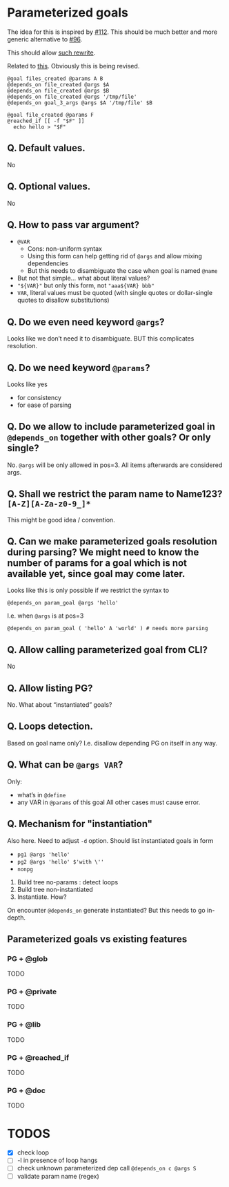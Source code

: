 # Parameterized goals
The idea for this is inspired by [#112](https://github.com/xonixx/makesure/issues/112).
This should be much better and more generic alternative to [#96](https://github.com/xonixx/makesure/issues/96).

This should allow [such rewrite](https://github.com/xonixx/awk_lab/compare/e64437d6199be84bac56bba4d1cfa38ab2f1f5e5...82d272cd0bf01b83f05febe67115c1f59db9b11d#diff-e5d5b21574eca8bd63d8039819c4da3ff78b4c3a2e0a83bc7d406679c5c4f9bf).

Related to [this](https://github.com/xonixx/makesure#omitted-features). Obviously this is being revised.
```shell
@goal files_created @params A B
@depends_on file_created @args $A
@depends_on file_created @args $B
@depends_on file_created @args '/tmp/file'
@depends_on goal_3_args @args $A '/tmp/file' $B

@goal file_created @params F
@reached_if [[ -f "$F" ]]
  echo hello > "$F"
```

## Q. Default values.
No

## Q. Optional values.
No

## Q. How to pass var argument?
- `@VAR`
  - Cons: non-uniform syntax
  - Using this form can help getting rid of `@args` and allow mixing dependencies
  - But this needs to disambiguate the case when goal is named `@name`
- But not that simple… what about literal values?
- `"${VAR}"` but only this form, not `"aaa${VAR} bbb"`
- `VAR`, literal values must be quoted (with single quotes or dollar-single quotes to disallow substitutions)

## Q. Do we even need keyword `@args`?
Looks like we don’t need it to disambiguate. BUT this complicates resolution.

## Q. Do we need keyword `@params`?
Looks like yes
- for consistency
- for ease of parsing

## Q. Do we allow to include parameterized goal in `@depends_on` together with other goals? Or only single?

No. `@args` will be only allowed in pos=3. All items afterwards are considered args.

## Q. Shall we restrict the param name to Name123? `[A-Z][A-Za-z0-9_]*`

This might be good idea / convention.

## Q. Can we make parameterized goals resolution during parsing? We might need to know the number of params for a goal which is not available yet, since goal may come later.

Looks like this is only possible if we restrict the syntax to
```shell
@depends_on param_goal @args 'hello'
```
I.e. when `@args` is at pos=3
```shell
@depends_on param_goal ( 'hello' A 'world' ) # needs more parsing
```
## Q. Allow calling parameterized goal from CLI?

No

## Q. Allow listing PG?
No.
What about “instantiated” goals?

## Q. Loops detection.
Based on goal name only? I.e. disallow depending PG on itself in any way.

## Q. What can be `@args VAR`?
Only:
- what’s in `@define`
- any VAR in `@params` of this goal
  All other cases must cause error.

## Q. Mechanism for "instantiation"

Also here. Need to adjust `-d` option. Should list instantiated goals in form

- `pg1 @args 'hello'`
- `pg2 @args 'hello' $'with \''`
- `nonpg`

1. Build tree no-params : detect loops
2. Build tree non-instantiated
3. Instantiate. How?

On encounter `@depends_on` generate instantiated? But this needs to go in-depth.

## Parameterized goals vs existing features

### PG + @glob
TODO
### PG + @private
TODO
### PG + @lib
TODO
### PG + @reached_if
TODO
### PG + @doc
TODO

# TODOS
- [x] check loop
- [ ] -l in presence of loop hangs
- [ ] check unknown parameterized dep call `@depends_on c @args S`
- [ ] validate param name (regex)
